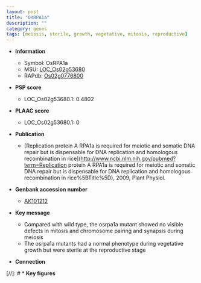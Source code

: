 ```yaml
---
layout: post
title: "OsRPA1a"
description: ""
category: genes
tags: [meiosis, sterile, growth, vegetative, mitosis, reproductive]
---
```


* **Information**  
    + Symbol: OsRPA1a  
    + MSU: [LOC_Os02g53680](http://rice.plantbiology.msu.edu/cgi-bin/ORF_infopage.cgi?orf=LOC_Os02g53680)  
    + RAPdb: [Os02g0776800](http://rapdb.dna.affrc.go.jp/viewer/gbrowse_details/irgsp1?name=Os02g0776800)  

* **PSP score**  
    + LOC_Os02g53680.1: 0.4802 

* **PLAAC score**  
    + LOC_Os02g53680.1: 0 

* **Publication**  
    + [Replication protein A RPA1a is required for meiotic and somatic DNA repair but is dispensable for DNA replication and homologous recombination in rice](http://www.ncbi.nlm.nih.gov/pubmed?term=Replication protein A RPA1a is required for meiotic and somatic DNA repair but is dispensable for DNA replication and homologous recombination in rice%5BTitle%5D), 2009, Plant Physiol.

* **Genbank accession number**  
    + [AK101212](http://www.ncbi.nlm.nih.gov/nuccore/AK101212)

* **Key message**  
    + Compared with wild type, the osrpa1a mutant showed no visible defects in mitosis and chromosome pairing and synapsis during meiosis
    + The osrpa1a mutants had a normal phenotype during vegetative growth but were sterile at the reproductive stage

* **Connection**  

[//]: # * **Key figures**  


